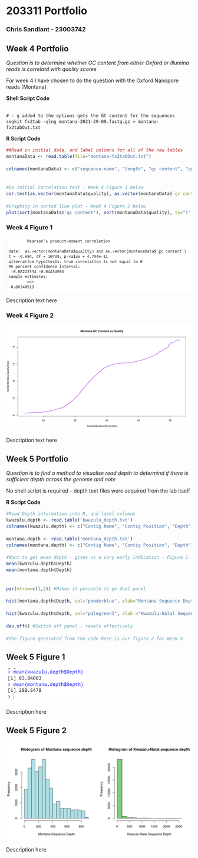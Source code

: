 # 203311 Portfolio
### Chris Sandlant - 23003742

## Week 4 Portfolio
*Question is to determine whether GC content from either Oxford or Illumina reads is correlatd with quality scores*

For week 4 I have chosen to do the question with the Oxford Nanopore reads (Montana)

**Shell Script Code**


```console

# - g added to the options gets the GC content for the sequences
seqkit fx2tab -qlng montana-2021-29-09.fastq.gz > montana-fx2tabOut.txt

```

**R Script Code**

```R
##Read in initial data, and label columns for all of the new tables
montanaData <- read.table(file="montana-fx2tabOut.txt")

colnames(montanaData) <- c("sequence-name", "length", "gc content", "quality")


#Do initial correlation test - Week 4 Figure 1 below
cor.test(as.vector(montanaData$quality), as.vector(montanaData$`gc content`))

#Graphing in sorted line plot - Week 4 Figure 2 below
plot(sort(montanaData$'gc content'), sort(montanaData$quality), ty="l", col="purple", lwd=2, main="Montana GC Content vs Quality", ylab = "Sorted Montana Quality Data", xlab = "Sorted Montana GC Content")

```

### Week 4 Figure 1
![Week 4 Figure 1](Figures\Week4\Figure1.png)

Description text here

### Week 4 Figure 2
![Week 4 Figure 2](Figures\Week4\Figure2.png)

Description text here

## Week 5 Portfolio
*Question is to find a method to visualise read depth to determind if there is sufficient depth across the genome and note*

No shell script is required - depth text files were acquired from the lab itself

**R Script Code**

```R
#Read Depth information into R, and label columns 
kwazulu.depth <- read.table('kwazulu_depth.txt')
colnames(kwazulu.depth) <- c("Contig Name", "Contig Position", "Depth")

montana.depth <- read.table('montana_depth.txt')
colnames(montana.depth) <- c("Contig Name", "Contig Position", "Depth")

#Want to get mean depth - gives us a very early indication - Figure 1
mean(kwazulu.depth$Depth)
mean(montana.depth$Depth)


par(mfrow=c(1,2)) #Makes it possible to go dual panel

hist(montana.depth$Depth, col="powderblue", xlab="Montana Sequence Depth", main="Histogram of Montana sequence depth")

hist(kwazulu.depth$Depth, col="palegreen3", xlab ="Kwazulu-Natal Sequence Depth", main="Histogram of Kwazulu-Natal sequence depth") 

dev.off() #Switch off panel - resets effectively

#The figure generated from the code here is our figure 2 for Week 5

```

## Week 5 Figure 1
![Week 5 Figure 1](Figures\Week5\Figure1.png)

Description here

## Week 5 Figure 2
![Week 5 Figure 2](Figures\Week5\Figure2.png)

Description here



